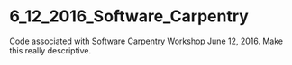 # 6_12_2016_Software_Carpentry
Code associated with Software Carpentry Workshop June 12, 2016. Make this really descriptive.
